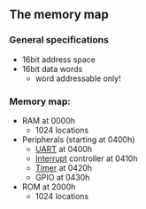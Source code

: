 ## The memory map

### General specifications
- 16bit address space
- 16bit data words
    - word addressable only!

### Memory map:
- RAM at 0000h
    - 1024 locations
- Peripherals (starting at 0400h)
    - [UART](/docs/peripherals/uart.md) at 0400h
    - [Interrupt](/docs/peripherals/interrupt_ctrl.md) controller at 0410h
    - [Timer](/docs/peripherals/timer.md) at 0420h
    - GPIO at 0430h
- ROM at 2000h
    - 1024 locations
